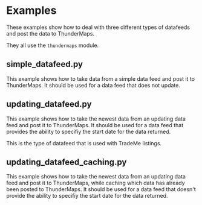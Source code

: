 Examples
========

These examples show how to deal with three different types of datafeeds and post the data to ThunderMaps.

They all use the `thundermaps` module.

simple_datafeed.py
------------------
This example shows how to take data from a simple data feed and post it to ThunderMaps.
It should be used for a data feed that does not update.

updating_datafeed.py
--------------------
This example shows how to take the newest data from an updating data feed and post it to ThunderMaps.
It should be used for a data feed that provides the ability to specifiy the start date for the data returned.

This is the type of datafeed that is used with TradeMe listings.

updating_datafeed_caching.py
----------------------------
This example shows how to take the newest data from an updating data feed and post it to ThunderMaps, while caching which data has already been posted to ThunderMaps.
It should be used for a data feed that doesn't provide the ability to specifiy the start date for the data returned.

